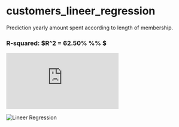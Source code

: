 # customers_lineer_regression
Prediction yearly amount spent according to length of membership.

### R-squared: $R^2 = 62.50% %% $
![](https://latex.codecogs.com/gif.latex?R%5E%7B2%7D%20%3D%2062.50%20%25)

![Lineer Regression](https://github.com/gurselturkeri/customers_lineer_regression/blob/main/graph.png)
